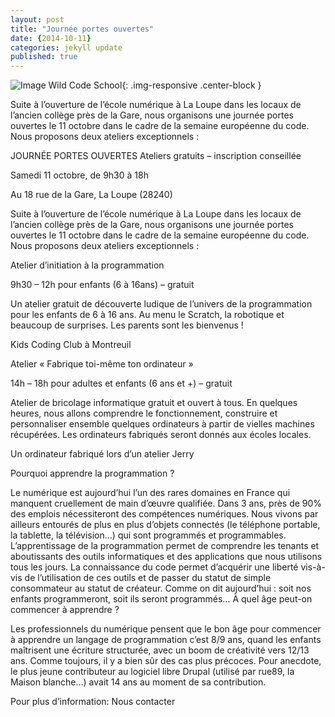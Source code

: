 ```yaml
---
layout: post
title: "Journée portes ouvertes"
date: {2014-10-11}
categories: jekyll update
published: true
---
```


![Image Wild Code School](http://wildcodeschool.fr/wp-content/uploads/2014/12/wei5.jpg){: .img-responsive .center-block }

Suite à l’ouverture de l’école numérique à La Loupe dans les locaux de l’ancien collège près de la Gare, nous organisons une journée portes ouvertes le 11 octobre dans le cadre de la semaine européenne du code. Nous proposons deux ateliers exceptionnels :

JOURNÉE PORTES OUVERTES
Ateliers gratuits – inscription conseillée

Samedi 11 octobre, de 9h30 à 18h

Au 18 rue de la Gare, La Loupe (28240)

Suite à l’ouverture de l’école numérique à La Loupe dans les locaux de l’ancien collège près de la Gare, nous organisons une journée portes ouvertes le 11 octobre dans le cadre de la semaine européenne du code. Nous proposons deux ateliers exceptionnels :

Atelier d’initiation à la programmation

9h30 – 12h
pour enfants (6 à 16ans) – gratuit

Un atelier gratuit de découverte ludique de l’univers de la programmation pour les enfants de 6 à 16 ans. Au menu le Scratch, la robotique et beaucoup de surprises. Les parents sont les bienvenus !


Kids Coding Club à Montreuil

Atelier « Fabrique toi-même ton ordinateur »

14h – 18h
pour adultes et enfants (6 ans et +) – gratuit

Atelier de bricolage informatique gratuit et ouvert à tous. En quelques heures, nous allons comprendre le fonctionnement, construire et personnaliser ensemble quelques ordinateurs à partir de vielles machines récupérées. Les ordinateurs fabriqués seront donnés aux écoles locales.


Un ordinateur fabriqué lors d’un atelier Jerry


Pourquoi apprendre la programmation ?

Le numérique est aujourd’hui l’un des rares domaines en France qui manquent cruellement de main d’œuvre qualifiée. Dans 3 ans, près de 90% des emplois nécessiteront des compétences numériques. Nous vivons par ailleurs entourés de plus en plus d’objets connectés (le téléphone portable, la tablette, la télévision…) qui sont programmés et programmables. L’apprentissage de la programmation permet de comprendre les tenants et aboutissants des outils informatiques et des applications que nous utilisons tous les jours. La connaissance du code permet d’acquérir une liberté vis-à-vis de l’utilisation de ces outils et de passer du statut de simple consommateur au statut de créateur. Comme on dit aujourd’hui : soit nos enfants programmeront, soit ils seront programmés…
À quel âge peut-on commencer à apprendre ?

Les professionnels du numérique pensent que le bon âge pour commencer à apprendre un langage de programmation c’est 8/9 ans, quand les enfants maîtrisent une écriture structurée, avec un boom de créativité vers 12/13 ans. Comme toujours, il y a bien sûr des cas plus précoces. Pour anecdote, le plus jeune contributeur au logiciel libre Drupal (utilisé par rue89, la Maison blanche…) avait 14 ans au moment de sa contribution.

Pour plus d’information: Nous contacter